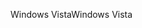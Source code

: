 <span data-ttu-id="4b975-101">Windows Vista</span><span class="sxs-lookup"><span data-stu-id="4b975-101">Windows Vista</span></span>